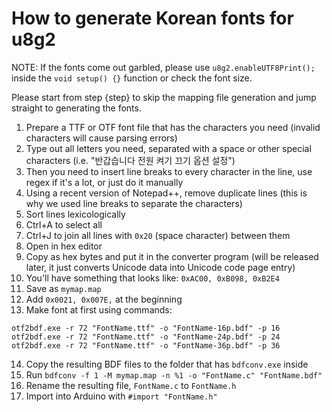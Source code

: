 # How to generate Korean fonts for u8g2

NOTE: If the fonts come out garbled, please use `u8g2.enableUTF8Print();` inside the `void setup() {}` function or check the font size.

Please start from step {step} to skip the mapping file generation and jump straight to generating the fonts.

1. Prepare a TTF or OTF font file that has the characters you need (invalid characters will cause parsing errors)
2. Type out all letters you need, separated with a space or other special characters (i.e. "반갑습니다 전원 켜기 끄기 옵션 설정")
3. Then you need to insert line breaks to every character in the line, use regex if it's a lot, or just do it manually
4. Using a recent version of Notepad++, remove duplicate lines (this is why we used line breaks to separate the characters)
5. Sort lines lexicologically 
6. Ctrl+A to select all
7. Ctrl+J to join all lines with `0x20` (space character) between them
8. Open in hex editor
9. Copy as hex bytes and put it in the converter program (will be released later, it just converts Unicode data into Unicode code page entry)
10. You'll have something that looks like: `0xAC00, 0xB098, 0xB2E4`
11. Save as `mymap.map`
12. Add `0x0021, 0x007E,` at the beginning
13. Make font at first using commands:
```
otf2bdf.exe -r 72 "FontName.ttf" -o "FontName-16p.bdf" -p 16
otf2bdf.exe -r 72 "FontName.ttf" -o "FontName-24p.bdf" -p 24
otf2bdf.exe -r 72 "FontName.ttf" -o "FontName-36p.bdf" -p 36
```
14. Copy the resulting BDF files to the folder that has `bdfconv.exe` inside
15. Run `bdfconv -f 1 -M mymap.map -n %1 -o "FontName.c" "FontName.bdf"`
16. Rename the resulting file, `FontName.c` to `FontName.h`
17. Import into Arduino with `#import "FontName.h"`
